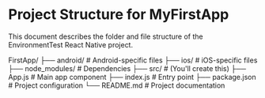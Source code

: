 # Project Structure for MyFirstApp

This document describes the folder and file structure of the EnvironmentTest React Native project.

FirstApp/ 
├── android/ # Android-specific files
├── ios/ # iOS-specific files
├── node_modules/ # Dependencies
├── src/ # (You'll create this)
├── App.js # Main app component
├── index.js # Entry point
├── package.json # Project configuration
└── README.md # Project documentation